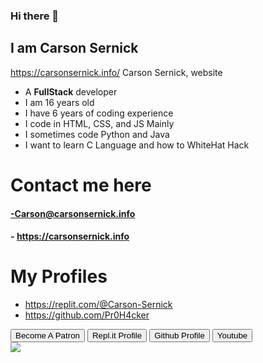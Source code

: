 ### Hi there 👋
## I am Carson Sernick
https://carsonsernick.info/
Carson Sernick, website
- A **FullStack** developer
- I am 16 years old
- I have 6 years of coding experience
- I code in HTML, CSS, and JS Mainly
- I sometimes code Python and Java
- I want to learn C Language and how to WhiteHat Hack




# Contact me here

#### -Carson@carsonsernick.info
#### - https://carsonsernick.info

# My Profiles
- https://replit.com/@Carson-Sernick
- https://github.com/Pr0H4cker


<div style="align:center;">
<a href="https://patreon.com/carsonsernick?utm_medium=clipboard_copy&utm_source=copyLink&utm_campaign=creatorshare_creator"><button class="button-9" role="button">Become A Patron</button></a>
<a href="https://replit.com/@Carson-Sernick"><button class="button-9" role="button">Repl.it Profile</button></a>
<a href="https://github.com/Pr0H4cker"><button class="button-9" role="button">Github Profile</button></a>
<a href="https://www.youtube.com/channel/UC1x-CCdqiFDSzI3J72f914w"><button class="button-9" role="button">Youtube</button></a>


</div>

<img src="https://github-readme-stats.vercel.app/api?username=Pr0H4cker&&show_icons=true&title_color=ffffff&icon_color=bb2acf&text_color=daf7dc&bg_color=151515" />
